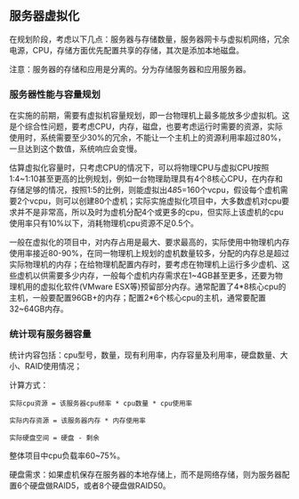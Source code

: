 ## 服务器虚拟化 ##

在规划阶段，考虑以下几点：服务器与存储数量，服务器网卡与虚拟机网络，冗余电源，CPU，存储方面优先配置共享的存储，其次是添加本地磁盘。

注意：服务器的存储和应用是分离的。分为存储服务器和应用服务器。

### 服务器性能与容量规划 ###

在实施的前期，需要有虚拟机容量规划，即一台物理机上最多能放多少虚拟机。这是个综合性问题，要考虑CPU，内存，磁盘，也要考虑运行时需要的资源，实际使用时，系统需要至少30%的冗余，不能让一个主机上的资源利用率超过80%，一旦达到这个数值，系统响应会变慢。

估算虚拟化容量时，只考虑CPU的情况下，可以将物理CPU与虚拟CPU按照1:4~1:10甚至更高的比例规划，例如一台物理助理具有4个8核心CPU，在内存和存储足够的情况，按照1:5的比例，则能虚拟出4*8*5=160个vcpu，假设每个虚机需要2个vcpu，则可以创建80个虚机；实际实施虚拟化项目中，大多数虚机对cpu要求并不是非常高，所以及时为虚机分配4个或更多的cpu，但实际上该虚机的cpu使用率只有10%以下，消耗物理机cpu资源不足0.5个。

一般在虚拟化的项目中，对内存占用是最大、要求最高的，实际使用中物理机内存使用率接近80-90%，在同一物理机上规划的虚机数量较多，分配的内存总是超过实际物理机的内存；在给物理机配置内存时，要考虑在物理机上运行多少虚机、这些虚机以供需要多少内存，一般每个虚机内存需求在1~4GB甚至更多，还要为物理机用的虚拟化软件(VMware ESX等)预留部分内存。通常配置了4\*8核心cpu的主机，一般要配置96GB+的内存；配置2\*6个核心cpu的主机，通常要配置32~64GB内存。

### 统计现有服务器容量

统计内容包括：cpu型号，数量，现有利用率，内存容量及利用率，硬盘数量、大小、RAID使用情况；

计算方式：

	实际cpu资源 = 该服务器cpu频率 * cpu数量 * cpu使用率

	实际内存资源 = 该服务器内存 * 内存使用率

	实际硬盘空间 = 硬盘 - 剩余

整体项目中cpu负载率60~75%。

硬盘需求：如果虚机保存在服务器的本地存储上，而不是网络存储，则为服务器配置6个硬盘做RAID5，或者8个硬盘做RAID50。